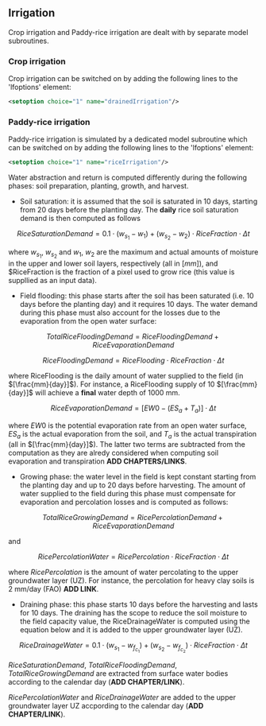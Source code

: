 ## Irrigation

Crop irrigation and Paddy-rice irrigation are dealt with by separate model subroutines.

### Crop irrigation

Crop irrigation can be switched on by adding the following lines to the 'lfoptions' element:

```xml
<setoption choice="1" name="drainedIrrigation"/>
```


### Paddy-rice irrigation

Paddy-rice irrigation is simulated by a dedicated model subroutine which can be switched on by adding the following lines to the 'lfoptions' element:

```xml
<setoption choice="1" name="riceIrrigation"/>
```
Water abstraction and return is computed differently during the following phases: soil preparation, planting, growth, and harvest. 
* Soil saturation: it is assumed that the soil is saturated in 10 days, starting from 20 days before the planting day. The **daily** rice soil saturation demand is then computed as follows

$$
RiceSaturationDemand = 0.1 \cdot (w_s_1 - w_1)+(w_s_2 - w_2) \cdot RiceFraction \cdot \Delta t
$$

where $w_s_1$, $w_s_2$ and $w_1$, $w_2$ are the maximum and actual amounts of moisture in the upper and lower soil layers, respectively (all in $[mm]$), and $RiceFraction is the fraction of a pixel used to grow rice (this value is suppllied as an input data).

* Field flooding: this phase starts after the soil has been saturated (i.e. 10 days before the planting day) and it requires 10 days. The water demand during this phase must also account for the losses due to the evaporation from the open water surface:

$$
TotalRiceFloodingDemand = RiceFloodingDemand + RiceEvaporationDemand
$$

$$
RiceFloodingDemand = RiceFlooding \cdot RiceFraction \cdot \Delta t 
$$

where RiceFlooding is the daily amount of water supplied to the field (in $[\frac{mm}{day}]$). For instance, a RiceFlooding supply of 10 $[\frac{mm}{day}]$ will achieve a **final** water depth of 1000 mm. 

$$
RiceEvaporationDemand = [EW0 - (ES_a+ T_a)] \cdot \Delta t 
$$

where $EW0$ is the potential evaporation rate from an open water surface, $ES_a$ is the actual evaporation from the soil, and $T_a$ is the actual transpiration (all in $[\frac{mm}{day}]$). The latter two terms are subtracted from the computation as they are alredy considered when computing soil evaporation and transpiration **ADD CHAPTERS/LINKS**. 

* Growing phase: the water level in the field is kept constant starting from the planting day and up to 20 days before harvesting. The amount of water supplied to the field during this phase must compensate for evaporation and percolation losses and is computed as follows:

$$
TotalRiceGrowingDemand = RicePercolationDemand + RiceEvaporationDemand
$$

and 

$$
RicePercolationWater = RicePercolation \cdot RiceFraction \cdot \Delta t 
$$

where $RicePercolation$ is the amount of water percolating to the upper groundwater layer (UZ). For instance, the percolation for heavy clay soils is 2 mm/day (FAO) **ADD LINK**.

* Draining phase: this phase starts 10 days before the harvesting and lasts for 10 days. The draining has the scope to reduce the soil moisture to the field capacity value, the RiceDrainageWater is computed using the equation below and it is added to the upper groundwater layer (UZ).

$$
RiceDrainageWater = 0.1 \cdot (w_s_1 - w_f_c_1)+(w_s_2 - w_f_c_2) \cdot RiceFraction \cdot \Delta t
$$

$RiceSaturationDemand$, $TotalRiceFloodingDemand$, $TotalRiceGrowingDemand$ are extracted from surface water bodies according to the calendar day (**ADD CHAPTER/LINK**).

$RicePercolationWater$ and $RiceDrainageWater$ are added to the upper groundwater layer UZ  accpording to the calendar day (**ADD CHAPTER/LINK**).


